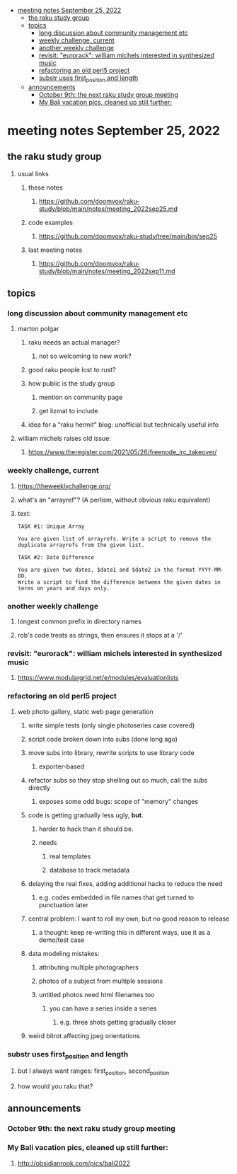 - [meeting notes September 25, 2022](#org340dcf0)
  - [the raku study group](#org3bb7a05)
  - [topics](#orgd8284f4)
    - [long discussion about community management etc](#orge07b394)
    - [weekly challenge, current](#org0b46ea3)
    - [another weekly challenge](#orgda18409)
    - [revisit: "eurorack": william michels interested in synthesized music](#orgae4e801)
    - [refactoring an old perl5 project](#org6f43224)
    - [substr uses first<sub>position</sub> and length](#orgbea93ff)
  - [announcements](#orgc851a03)
    - [October 9th: the next raku study group meeting](#orgc091eed)
    - [My Bali vacation pics, cleaned up still further:](#orgf2dc4c5)


<a id="org340dcf0"></a>

# meeting notes September 25, 2022


<a id="org3bb7a05"></a>

## the raku study group

1.  usual links

    1.  these notes
    
        1.  <https://github.com/doomvox/raku-study/blob/main/notes/meeting_2022sep25.md>
    
    2.  code examples
    
        1.  <https://github.com/doomvox/raku-study/tree/main/bin/sep25>
    
    3.  last meeting notes
    
        1.  <https://github.com/doomvox/raku-study/blob/main/notes/meeting_2022sep11.md>


<a id="orgd8284f4"></a>

## topics


<a id="orge07b394"></a>

### long discussion about community management etc

1.  marton polgar

    1.  raku needs an actual manager?
    
        1.  not so welcoming to new work?
    
    2.  good raku people lost to rust?
    
    3.  how public is the study group
    
        1.  mention on community page
        
        2.  get lizmat to include
    
    4.  idea for a "raku hermit" blog: unofficial but technically useful info

2.  william michels raises old issue:

    1.  <https://www.theregister.com/2021/05/26/freenode_irc_takeover/>


<a id="org0b46ea3"></a>

### weekly challenge, current

1.  <https://theweeklychallenge.org/>

2.  what's an "arrayref"? (A perlism, without obvious raku equivalent)

3.  text:

    ```text
    TASK #1: Unique Array
    
    You are given list of arrayrefs. Write a script to remove the duplicate arrayrefs from the given list.
    
    TASK #2: Date Difference
    
    You are given two dates, $date1 and $date2 in the format YYYY-MM-DD. 
    Write a script to find the difference between the given dates in terms on years and days only.
    ```


<a id="orgda18409"></a>

### another weekly challenge

1.  longest common prefix in directory names

2.  rob's code treats as strings, then ensures it stops at a '/'


<a id="orgae4e801"></a>

### revisit: "eurorack": william michels interested in synthesized music

1.  <https://www.modulargrid.net/e/modules/evaluationlists>


<a id="org6f43224"></a>

### refactoring an old perl5 project

1.  web photo gallery, static web page generation

    1.  write simple tests (only single photoseries case covered)
    
    2.  script code broken down into subs (done long ago)
    
    3.  move subs into library, rewrite scripts to use library code
    
        1.  exporter-based
    
    4.  refactor subs so they stop shelling out so much, call the subs directly
    
        1.  exposes some odd bugs: scope of "memory" changes
    
    5.  code is getting gradually less ugly, **but**.
    
        1.  harder to hack than it should be.
        
        2.  needs
        
            1.  real templates
            
            2.  database to track metadata
    
    6.  delaying the real fixes, adding additional hacks to reduce the need
    
        1.  e.g. codes embedded in file names that get turned to punctuation later
    
    7.  central problem: I want to roll my own, but no good reason to release
    
        1.  a thought: keep re-writing this in different ways, use it as a demo/test case
    
    8.  data modeling mistakes:
    
        1.  attributing multiple photographers
        
        2.  photos of a subject from multiple sessions
        
        3.  untitled photos need html filenames too
        
            1.  you can have a series inside a series
            
                1.  e.g. three shots getting gradually closer
    
    9.  weird bitrot affecting jpeg orientations


<a id="orgbea93ff"></a>

### substr uses first<sub>position</sub> and length

1.  but I always want ranges: first<sub>position</sub>, second<sub>position</sub>

2.  how would you raku that?


<a id="orgc851a03"></a>

## announcements


<a id="orgc091eed"></a>

### October 9th: the next raku study group meeting


<a id="orgf2dc4c5"></a>

### My Bali vacation pics, cleaned up still further:

1.  <http://obsidianrook.com/pics/bali2022>
